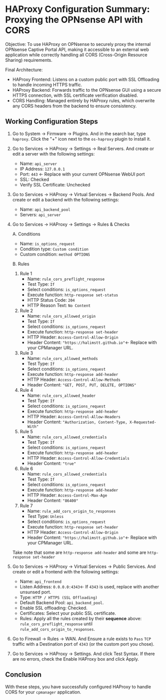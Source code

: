 # HAProxy Configuration Summary: Proxying the OPNsense API with CORS

Objective:
To use HAProxy on OPNsense to securely proxy the internal OPNsense Captive Portal API, making it accessible to an external web application while correctly handling all CORS (Cross-Origin Resource Sharing) requirements.

Final Architecture:

- HAProxy Frontend: Listens on a custom public port with SSL Offloading to handle incoming HTTPS traffic.
- HAProxy Backend: Forwards traffic to the OPNsense GUI using a secure HTTPS connection, with SSL certificate verification disabled.
- CORS Handling: Managed entirely by HAProxy rules, which overwrite any CORS headers from the backend to ensure consistency.

## Working Configuration Steps

1. Go to System -> Firmware -> Plugins. And in the search bar, type `haproxy`. Click the "+" icon next to the `os-haproxy` plugin to install it.

2. Go to Services -> HAProxy -> Settings -> Real Servers. And create or edit a server with the following settings:

   - Name: `api_server`
   - IP Address: `127.0.0.1`
   - Port: `443` <- Replace with your current OPNsense WebUI port
   - SSL: Checked
   - Verify SSL Certificate: Unchecked

3. Go to Services -> HAProxy -> Virtual Services -> Backend Pools. And create or edit a backend with the following settings:

   - Name: `api_backend_pool`
   - Servers: `api_server`

4. Go to Services -> HAProxy -> Settings -> Rules & Checks

   A. Conditions

   - Name: `is_options_request`
   - Condition type: `Custom condition`
   - Custom condition: `method OPTIONS`

   B. Rules

   1. Rule 1
      - Name: `rule_cors_preflight_response`
      - Test Type: `If`
      - Select conditions: `is_options_request`
      - Execute function: `http-response set-status`
      - HTTP Status Code: `204`
      - HTTP Reason Text: `No Content`
   2. Rule 2
      - Name: `rule_cors_allowed_origin`
      - Test Type: `If`
      - Select conditions: `is_options_request`
      - Execute function: `http-response set-header`
      - HTTP Header: `Access-Control-Allow-Origin`
      - Header Content: `"https://halimstt.github.io"`<- Replace with your CPManager URL.
   3. Rule 3
      - Name: `rule_cors_allowed_methods`
      - Test Type: `If`
      - Select conditions: `is_options_request`
      - Execute function: `http-response add-header`
      - HTTP Header: `Access-Control-Allow-Methods`
      - Header Content: `"GET, POST, PUT, DELETE, OPTIONS"`
   4. Rule 4
      - Name: `rule_cors_allowed_header`
      - Test Type: `If`
      - Select conditions: `is_options_request`
      - Execute function: `http-response add-header`
      - HTTP Header: `Access-Control-Allow-Headers`
      - Header Content: `"Authorization, Content-Type, X-Requested-With"`
   5. Rule 5
      - Name: `rule_cors_allowed_credentials`
      - Test Type: `If`
      - Select conditions: `is_options_request`
      - Execute function: `http-response add-header`
      - HTTP Header: `Access-Control-Allow-Credentials`
      - Header Content: `"true"`
   6. Rule 6
      - Name: `rule_cors_allowed_credentials`
      - Test Type: `If`
      - Select conditions: `is_options_request`
      - Execute function: `http-response add-header`
      - HTTP Header: `Access-Control-Max-Age`
      - Header Content: `"86400"`
   7. Rule 7
      - Name: `rule_add_cors_origin_to_responses`
      - Test Type: `Unless`
      - Select conditions: `is_options_request`
      - Execute function: `http-response set-header`
      - HTTP Header: `Access-Control-Allow-Origin`
      - Header Content: `"https://halimstt.github.io"`<- Replace with your CPManager URL.

   Take note that some are `http-response add-header` and some are `http-response set-header`

5. Go to Services -> HAProxy -> Virtual Services -> Public Services. And create or edit a frontend with the following settings:

   - Name: `api_frontend`
   - Listen Address: `0.0.0.0:4343`<- If `4343` is used, replace with another unsunsed port.
   - Type: `HTTP / HTTPS (SSL Offloading)`
   - Default Backend Pool: `api_backend_pool`.
   - Enable SSL offloading: Checked.
   - Certificates: Select your public SSL certificate.
   - Rules: Apply all the rules created by their **sequence** above: `rule_cors_preflight_response` until `rule_add_cors_origin_to_responses`.

6. Go to Firewall -> Rules -> WAN. And Ensure a rule exists to `Pass` `TCP` traffic with a Destination port of `4343` (or the custom port you chose).

7. Go to Services -> HAProxy -> Settings. And click Test Syntax. If there are no errors, check the Enable HAProxy box and click Apply.

## Conclusion

With these steps, you have successfully configured HAProxy to handle CORS for your `cpmanager` application.

